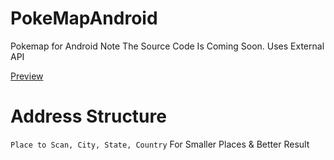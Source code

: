 # PokeMapAndroid
Pokemap for Android
Note The Source Code Is Coming Soon.
Uses External API

[Preview](http://i.imgur.com/OCYR53W.gifv)


# Address Structure 
<code>Place to Scan, City, State, Country</code> For Smaller Places & Better Result
